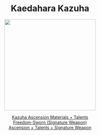<body>
  <div align="center">
    <h1> Kaedahara Kazuha </h1>
<img src="https://images-wixmp-ed30a86b8c4ca887773594c2.wixmp.com/f/5e5896a5-4a79-496a-bea4-81f26cfa2650/den41ud-c6965132-20b9-481f-b7e7-05549a495dc1.png/v1/fill/w_1280,h_1921/kazuha_genshin_impact_full_body_render_by_deg5270_den41ud-fullview.png?token=eyJ0eXAiOiJKV1QiLCJhbGciOiJIUzI1NiJ9.eyJzdWIiOiJ1cm46YXBwOjdlMGQxODg5ODIyNjQzNzNhNWYwZDQxNWVhMGQyNmUwIiwiaXNzIjoidXJuOmFwcDo3ZTBkMTg4OTgyMjY0MzczYTVmMGQ0MTVlYTBkMjZlMCIsIm9iaiI6W1t7ImhlaWdodCI6Ijw9MTkyMSIsInBhdGgiOiJcL2ZcLzVlNTg5NmE1LTRhNzktNDk2YS1iZWE0LTgxZjI2Y2ZhMjY1MFwvZGVuNDF1ZC1jNjk2NTEzMi0yMGI5LTQ4MWYtYjdlNy0wNTU0OWE0OTVkYzEucG5nIiwid2lkdGgiOiI8PTEyODAifV1dLCJhdWQiOlsidXJuOnNlcnZpY2U6aW1hZ2Uub3BlcmF0aW9ucyJdfQ.xF437rYYJ-hmjAh_ES1b070O6W17qwcJIhY6_xvrEzw" width=300>
<p></p>
<a href="https://github.com/lihgrandini/characterstp/blob/main/Characters/Kazuha/Kazuha.rar">Kazuha Ascension Materials + Talents</a><br>
<a href="https://github.com/lihgrandini/characterstp/blob/main/Characters/Kazuha/Freedom-Sworn.rar">Freedom-Sworn (Signature Weapon)</a><br>
<a href="https://github.com/lihgrandini/characterstp/blob/main/Characters/Kazuha/Kazuha%20Full.rar">Ascension + Talents + Signature Weapon</a>
  
  </div>
</body>
